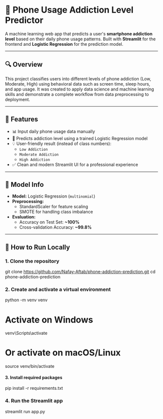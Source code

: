 # 📱 Phone Usage Addiction Level Predictor

A machine learning web app that predicts a user's **smartphone addiction level** based on their daily phone usage patterns. Built with **Streamlit** for the frontend and **Logistic Regression** for the prediction model.

---

## 🔍 Overview

This project classifies users into different levels of phone addiction (Low, Moderate, High) using behavioral data such as screen time, sleep hours, and app usage. It was created to apply data science and machine learning skills and demonstrate a complete workflow from data preprocessing to deployment.

---

## 🎯 Features

- 📊 Input daily phone usage data manually
- 🤖 Predicts addiction level using a trained Logistic Regression model
- 💡 User-friendly result (instead of class numbers):
  - `Low Addiction`
  - `Moderate Addiction`
  - `High Addiction`
- ✅ Clean and modern Streamlit UI for a professional experience

---

## 🧠 Model Info

- **Model:** Logistic Regression (`multinomial`)
- **Preprocessing:**
  - StandardScaler for feature scaling
  - SMOTE for handling class imbalance
- **Evaluation:**
  - Accuracy on Test Set: **~100%**
  - Cross-validation Accuracy: **~99.8%**


---

## 🚀 How to Run Locally

### 1. Clone the repository


git clone https://github.com/Nafay-Aftab/phone-addiction-prediction.git
cd phone-addiction-prediction

### 2. Create and activate a virtual environment
python -m venv venv
# Activate on Windows
venv\Scripts\activate
# Or activate on macOS/Linux
source venv/bin/activate

#### 3. Install required packages
pip install -r requirements.txt

### 4. Run the Streamlit app
streamlit run app.py


